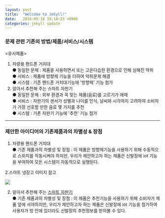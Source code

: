 ```yaml
---
layout: post
title:  "Welcome to Jekyll!"
date:   2016-05-18 19:10:23 +0900
categories: jekyll update
---
```



### 문제 관련 기존의 방법/제품/서비스/시스템 

<유사제품>  
1. 차량용 핸드폰 거치대   
● 동일한 문제 : 제품을 사용하면서 또는 고온다습한 환경으로 인해 심해진 악취  
● 서비스 : 제품에 방향제 기능을 더하여 악취문제 해결  
● 시스템 : 기존 핸드폰 거치대기능에 '방향제' 기능 첨가   
2. 알아서 추천해 주는 스마트 자판기  
● 동일한 문제 : 외부 환경과 꼭 맞는 제품(음료)를 고르기가 애매    
● 서비스 : 자판기의 센서가 성별과 나이를 인식, 날씨와 시각까지 고려하여 소비자가 가장 선호할 만한 음료 몇 가지를 추천  
● 시스템 : 기존 자판기 기능에 '추천' 기능 첨가     

_________________________________________________________

### 제안한 아이디어의 기존제품과의 차별성 & 장점  
1. 차량용 핸드폰 거치대   
● 기존 제품과의 차별성 및 장점 : 이 제품은 방향제기능을 사용하기 위해 수동적으로 스위치를 작동시켜야 하지만, 우리가 제안하고자 하는 제품은 신발장에 iot 기능을 부여하여 모든 시스템이 자동적으로 실행된다.  

2.스마트 냉장고
이미지 참고  

![](../_posts/_image/smart.png)  

2. 알아서 추천해 주는 [스마트 자판기][1]   
● 기존 제품과의 차별성 및 장점 : 이 제품은 추천기능을 사용하기 위해 소비자가 제품 앞에 서야하지만, 우리가 제안하고자 하는 제품은 신발장에 iot 기능을 첨가하여 사용자가 방 안에 있더라도 신발장의 추천정보를 받아볼 수 있다.  


[1]: http://igonayou.blog.me/117738427
